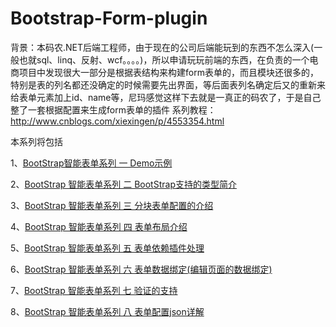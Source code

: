 # Bootstrap-Form-plugin
背景：本码农.NET后端工程师，由于现在的公司后端能玩到的东西不怎么深入(一般也就sql、linq、反射、wcf。。。。)，所以申请玩玩前端的东西，在负责的一个电商项目中发现很大一部分是根据表结构来构建form表单的，而且模块还很多的，特别是表的列名都还没确定的时候需要先出界面，等后面表列名确定后又的重新来给表单元素加上id、name等，尼玛感觉这样下去就是一真正的码农了，于是自己整了一套根据配置来生成form表单的插件
系列教程：http://www.cnblogs.com/xiexingen/p/4553354.html

本系列将包括

1、<a href="http://www.cnblogs.com/xiexingen/p/4555416.html" target="_blank">BootStrap智能表单系列 一 Demo示例</a>

2、<a href="http://www.cnblogs.com/xiexingen/p/4555527.html" target="_blank">BootStrap 智能表单系列 二 BootStrap支持的类型简介</a>

3、<a href="http://www.cnblogs.com/xiexingen/p/4556012.html" target="_blank">BootStrap 智能表单系列 三 分块表单配置的介绍</a>

4、<a href="http://www.cnblogs.com/xiexingen/p/4556014.html" target="_blank">BootStrap 智能表单系列 四  表单布局介绍</a>

5、<a href="http://www.cnblogs.com/xiexingen/p/4556016.html" target="_blank">BootStrap 智能表单系列 五  表单依赖插件处理</a>

6、<a href="http://www.cnblogs.com/xiexingen/p/4556059.html" target="_blank">BootStrap 智能表单系列 六 表单数据绑定(编辑页面的数据绑定)</a>

7、<a href="http://www.cnblogs.com/xiexingen/p/4556017.html" target="_blank">BootStrap 智能表单系列 七 验证的支持</a>

8、<a href="http://www.cnblogs.com/xiexingen/p/4556020.html" target="_blank">BootStrap 智能表单系列 八 表单配置json详解</a>
